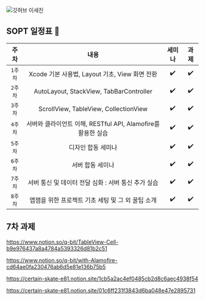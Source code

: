 ![깃허브 이세진](https://user-images.githubusercontent.com/61109660/160549915-b7aebfbf-e2bd-4298-8799-35a36fccac91.png)


## SOPT 일정표 📢
| 주차 | 내용 | 세미나 | 과제 |
|:----:|:-----:|:----:|:----:|
| `1주차` | Xcode 기본 사용법, Layout 기초, View 화면 전환 | ✔️ | ✔️ |
| `2주차` | AutoLayout, StackView, TabBarController | ✔️ | ✔️ |
| `3주차` | ScrollView, TableView, CollectionView | ✔️ | ✔️ |
| `4주차` | 서버와 클라이언트 이해, RESTful API, Alamofire를 활용한 실습 | ✔️ | ✔️ |
| `5주차` | 디자인 합동 세미나 | ✔️ | ✔️ |
| `6주차` | 서버 합동 세미나 | ✔️ | ✔️ |
| `7주차` | 서버 통신 및 데이터 전달 심화 : 서버 통신 추가 실습 | ✔️ | ✔️ |
| `8주차` | 앱잼을 위한 프로젝트 기초 세팅 및 그 외 꿀팁 소개 | ✔️ | ✔️ |

## 7차 과제
https://www.notion.so/q-bit/TableView-Cell-b9e976437a8a4784a5393326d81b2c51

https://www.notion.so/q-bit/with-Alamofire-cd64ae0fa230476ab6d5e81e136b75b5

https://certain-skate-e81.notion.site/1cb5a2ac4ef0485cb2d8c6aec4938f54

https://certain-skate-e81.notion.site/01c6ff231f3843d6ba048e47e2895731
